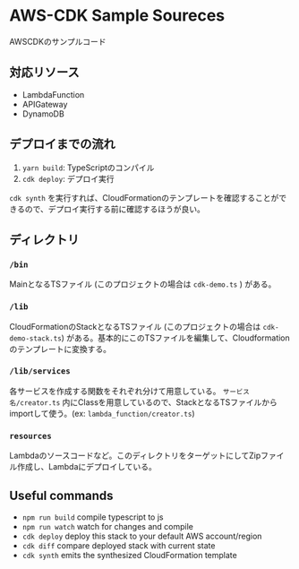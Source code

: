 # AWS-CDK Sample Soureces

AWSCDKのサンプルコード

## 対応リソース

* LambdaFunction
* APIGateway
* DynamoDB

## デプロイまでの流れ

1. `yarn build`: TypeScriptのコンパイル
2. `cdk deploy`: デプロイ実行

`cdk synth` を実行すれば、CloudFormationのテンプレートを確認することができるので、デプロイ実行する前に確認するほうが良い。

## ディレクトリ

### `/bin`
MainとなるTSファイル (このプロジェクトの場合は `cdk-demo.ts` ) がある。

### `/lib`
CloudFormationのStackとなるTSファイル (このプロジェクトの場合は `cdk-demo-stack.ts`) がある。基本的にこのTSファイルを編集して、Cloudformationのテンプレートに変換する。

### `/lib/services`
各サービスを作成する関数をそれぞれ分けて用意している。 `サービス名/creator.ts` 内にClassを用意しているので、StackとなるTSファイルからimportして使う。(ex: `lambda_function/creator.ts`)

### `resources`
Lambdaのソースコードなど。このディレクトリをターゲットにしてZipファイル作成し、Lambdaにデプロイしている。

## Useful commands

 * `npm run build`   compile typescript to js
 * `npm run watch`   watch for changes and compile
 * `cdk deploy`      deploy this stack to your default AWS account/region
 * `cdk diff`        compare deployed stack with current state
 * `cdk synth`       emits the synthesized CloudFormation template
